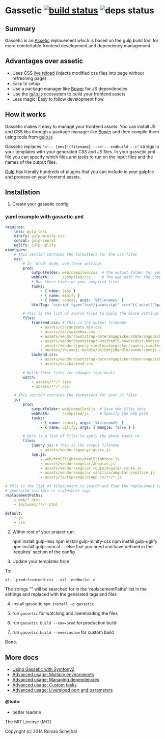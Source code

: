 # Gassetic [![build status](https://travis-ci.org/crossborne/gassetic.svg?branch=master)](https://travis-ci.org/crossborne/gassetic) ![deps status](https://david-dm.org/crossborne/gassetic.png)


## Summary
Gassetic is an [Assetic](https://github.com/kriswallsmith/assetic) replacement which is based on the gulp build tool for more comfortable frontend development and dependency management

## Advantages over assetic
- Uses CSS [live reload](https://chrome.google.com/webstore/detail/livereload/jnihajbhpnppcggbcgedagnkighmdlei) (injects modified css files into page without refreshing page)
- Easy to setup
- Use a package manager like [Bower](http://bower.io/) for JS dependencies
- Use the [gulp.js](http://gulpjs.com/) ecosystem to build your frontend assets
- Less magic! Easy to follow development flow

## How it works

Gassetic makes it easy to manage your frontend assets. You can install JS and CSS libs through a package manager like [Bower](http://bower.io/) and then compile them using tools from [gulp.js](http://gulpjs.com)

Gassetic replaces ```"<!-- {env}:{filename} --><!-- endbuild -->"``` strings in your templates with your generated CSS and JS files. In your gassetic.yml file you can specify which files and tasks to run on the input files and the names of the output files.

[Gulp](http://gulpjs.com/plugins/) has literally hundreds of plugins that you can include in your gulpfile and process on your frontend assets.


## Installation

1) Create your gassetic config

### yaml example with gassetic.yml
```yml
requires:
    less: gulp-less
    minify: gulp-minify-css
    concat: gulp-concat
    uglify: gulp-uglify
mimetypes:
    # This section contains the formatters for the css files
    css:
        # In 'prod' mode, use these settings
        prod:
            outputFolder: web/compiled/css  # The output folder for your saving your compiled files
            webPath:      /compiled/css     # The web path for the compiled files
            # Run these tasks on your compiled files
            tasks:
                - { name: less }
                - { name: minify }
                - { name: concat, args: '%filename%' }
            htmlTag: '<script type="text/javascript" src="{{ asset("%path%") }}"></script>' # custom html tag

        # This is the list of source files to apply the above settings
        files:
            frontend.css: # This is the output filename
                - assets/css/animate.min.css
                - assets/css/swipebox.css
                - assets/vendor/bootstrap-daterangepicker/daterangepicker-bs3.css
                - assets/vendor/bootstrap3-wysihtml5-bower/dist/bootstrap3-wysihtml5.css
                - assets/vendor/jquery-simplecolorpicker/jquery.simplecolorpicker.css
                - vendors/oh/emoji-bundle/Oh/EmojiBundle/vendor/emoji.css
            backend.css:
                - assets/vendor/bootstrap-daterangepicker/daterangepicker-bs3.css
                - assets/css/backend.css

        # Watch these files for changes (optional)
        watch:
            - assets/**/*.less
            - assets/**/*.css

    # This section contains the formatters for your JS files
    js:
        prod:
            outputFolder: web/compiled/js  # Save the files here
            webPath:      /compiled/js     # Specify the web path
            tasks:
                - { name: concat, args: '%filename%' }
                - { name: uglify, args: { mangle: false } }

        # Here is a list of files to apply the above tasks to
        files:
            jquery.js: # This is the output filename
                - assets/vendor/jquery/jquery.js
            app.js:
                - web/html5lightbox/html5lightbox.js
                - assets/vendor/angular/angular.js
                - assets/vendor/angular-route/angular-route.js
                - assets/vendor/angular-sanitize/angular-sanitize.js
                - assets/js/tmp/angularApp.js/**/*.js

# This is the list of files/paths to search and find the replacement tags to insert the
# generated <script> or stylesheet tags
replacementPaths:
    - web/*.html
    - includes/**/*.html

default:
    - js
    - css
```

2) Within root of your project run:

	npm install gulp-less
    npm install gulp-minify-css
    npm install gulp-uglify
    npm install gulp-concat
    ... else that you need and have defined in the 'requires' section of the config

3) Update your templates from

	<link rel="stylesheet" ...

To:

    <!-- prod:frontend.css --><!--endbuild-->

The strings "<!-- {environment}:{filename} --><!-- endbuild -->" will be searched for in the 'replacementPaths' list in the settings and replaced with the generated tags and files

4) install gassetic ```npm install -g gassetic```

5) run ```gassetic``` for watching and livereloading the files

6) run ```gassetic build --env=prod``` for production build

7) run ```gassetic build --env=custom``` for custom build

Done.

## More docs

- [Using Gassetic with Symfony2](https://github.com/crossborne/gassetic/blob/master/Resources/doc/GasseticAndSymfony2.md)
- [Advanced usage: Multiple environments](https://github.com/crossborne/gassetic/blob/master/Resources/doc/MultipleEnvironments.md)
- [Advanced usage: Managing dependencies](https://github.com/crossborne/gassetic/blob/master/Resources/doc/ManagingDependencies.md)
- [Advanced usage: Custom tasks](https://github.com/crossborne/gassetic/blob/master/Resources/doc/CustomTasks.md)
- [Advanced usage: Livereload port and parameters](https://github.com/crossborne/gassetic/blob/master/Resources/doc/LivereloadConfig.md)

#### @todo:
- better readme

The MIT License (MIT)

Copyright (c) 2014 Roman Schejbal
